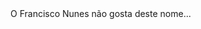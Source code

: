 <head>
<link rel="shortcut icon" type="image/x-icon" href="favicon.ico">
</head>
O Francisco Nunes não gosta deste nome...
